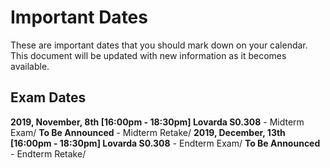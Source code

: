 # Important Dates

These are important dates that you should mark down on your calendar. This document will be updated with new information as it becomes available.

## Exam Dates
**2019, November, 8th [16:00pm - 18:30pm] Lovarda S0.308** - Midterm Exam/
**To Be Announced** - Midterm Retake/
**2019, December, 13th [16:00pm - 18:30pm] Lovarda S0.308** - Endterm Exam/
**To Be Announced** - Endterm Retake/
